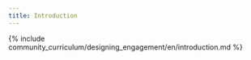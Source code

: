 ```yaml
---
title: Introduction
---
```


{% include community_curriculum/designing_engagement/en/introduction.md %}

